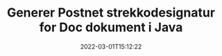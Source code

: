 ---
############################# Static ############################
layout: "auto-gen-signature"
date: 2022-03-01T15:12:22
draft: false
operation: Sign
signaturetype: Barcode
codetype: Postnet
fileformat: Doc
productName: Java
lang: no
productCode: java
otherformats: pdf doc docx docm dot dotm dotx odt ott rtf xls xlsx xlsm xlsb csv ods ots xltx xltm ppt pptx pps ppsx odp otp potx potm pptm ppsm png jpg bmp gif tiff svg webp wmf
breadcrumb: Put  Barcode signature on Doc for Java

############################# Head ############################
head_title: "eSign Doc-dokument med Postnet strekkode i Java"
head_description: "Opprett Postnet strekkodesignatur og legg den på Doc-dokumentet med Java ved å bruke et par linjer med kode. Bruk GroupDocs Document Signature API for å signere ulike filformater."

############################# Header ############################
title: "Generer Postnet strekkodesignatur for Doc dokument i Java"
description: "eSignér Doc-bedriftsdokumentene dine med Postnet strekkode. Generer strekkodesignatur raskt og enkelt med noen få linjer med kode for å sette opp signeringsalternativer."
bg_image: "https://cms.admin.containerize.com/templates/aspose/App_Themes/V3/images/bg/header1.png"
bg_overlay: false
button:
    enable: true

############################# SubMenu ############################
submenu:
    enable: true

    left:
        img_alt: "GroupDocs.Signature for Java"
        image: "https://cms.admin.containerize.com/templates/groupdocs/images/product-logos/90x90-noborder/groupdocs-signature-java.png"
        product: "GroupDocs.Signature"
        platform: "Java"



############################# About ############################
about:
    enable: true
    title: "Om GroupDocs.Signature for Java API for strekkodesignaturer."
    content: |
        [GroupDocs.Signature for Java](https://products.groupdocs.com/signature/java/) er et raskt og enkelt API for å administrere digitale dokumenter e-signering ved hjelp av strekkodetyper som UPCA, UPCE, EAN13, EAN14, Code39, Code39Extended, Code128, Codabar, Postnet, ISBN , ITF14 og mange andre. Kunder kan enkelt lage strekkoder som gir nødvendig tekst og legge dem på PDF, Microsoft Office Words-dokumenter, Microsoft Office Excel-arbeidsbøker, MS PowerPoint-presentasjoner, Adobe Photoshop-filer og ulike bildeformater. Strekkoder plassert i dokumenter kan oppdateres, søkes, bekreftes, slettes eller forhåndsvises enten. Dessuten støttes strekkodertilpasning.
    

############################# Steps ############################
steps:
    enable: true
    title_left: "Trinn for å signere Doc med Barcode i Java"
    content_left: |
        [GroupDocs.Signature for Java](https://products.groupdocs.com/signature/java/) gir mulighet til å signere Doc-dokumenter med Barcode-signaturer raskt og enkelt.
        
        * Opprett en forekomst av signaturklassen som gir Doc-fil som skal signere som bane eller minnestrøm
        * Instantiate SignOptions-klassen og angi alle etterspurte data.
        * Påkall Signature.Sign()-metoden ved å sende utdatafilen Doc eller minnestrøm

    title_right: " Systemkrav"
    content_right: |
        GroupDocs.Signature for Java støttes på alle større plattformer og operativsystemer. Før du utfører koden nedenfor, sørg for at du har følgende forutsetninger installert på systemet ditt.

        * Operativsystemer: Microsoft Windows, Linux, MacOS
        * Utviklingsmiljøer: NetBeans, Intellij IDEA, Eclipse, etc.
        * Java runtime: J2SE 6.0 and above
        * Få den siste GroupDocs.Signature for Java fra [Maven](https://repository.groupdocs.com/webapp/#/artifacts/browse/tree/General/repo/com/groupdocs/groupdocs-signature)
         
    code: |
        ```java    
                
        // Set up input Doc file
        String filePath = "input.doc";
        // Set up output file
        String outputFilePath = "output.doc";

        // Instantiate Signature for input file
        Signature signature = new Signature(filePath);

        // create barcode option with predefined barcode text
        BarcodeSignOptions options = new BarcodeSignOptions("John Smith");

        // setup Barcode encoding type
        options.setEncodeType(BarcodeTypes.Postnet);

        // set signature position
        options.setLeft(50);
        options.setTop(50);
        options.setWidth(200);
        options.setHeight(50);

        // sign Doc document
        SignResult result = signature.sign(outputFilePath, options);

        ```

############################# Demos ############################
demos:
    enable: true
    title: "Signering av Doc dokumenter med Barcode Live Demo"
    content: |
       Signer Doc-filen med forskjellige signaturer akkurat nå ved å gå til nettstedet [GroupDocs.Signature-appen](https://products.groupdocs.app/signature/family). Gratis online demo venter på deg.

        
############################# About Formats ############################
about_formats:
    enable: true
    format:
        # format loop
        - icon: "fas fa-barcode"
          title: "About Postnet Barcode"
          content: |
            POSTNET (Postal Numeric Encoding Technique) er en strekkodesymbolikk som brukes av United States Postal Service for å hjelpe til med å dirigere post.
          characterset: |
             Numeriske sifre (0-9).
          textcapacity: |
             Opptil 11 tegn.
          image: |
             iVBORw0KGgoAAAANSUhEUgAAACcAAAAjCAYAAAAXMhMjAAAAAXNSR0IArs4c6QAAAARnQU1BAACxjwv8YQUAAAAJcEhZcwAADsMAAA7DAcdvqGQAAACeSURBVFhH7c7BCkMxEELR/P9Pp1LoRrCXpi4Cbw5kIRKZtS82x52a407Ncae+HrfWer8Pyr+i/3NcQv/nuIT+z3EJ/X/Ocf9mlxuhsXZ2uREaa2eXG6Gxdna5ERprZ5cbobF2drkRGmtnlxuhsXZ2uREaa2eXG6Gxdna5ERprZ5cbobF2drkRGmtnlxuhsXZ2ubnAHHdqjjt18XF7vwDevzbHqsQWPwAAAABJRU5ErkJggg==

          link: ""

############################# More Formats ############################
more_formats:
    enable: true
    title: "Andre støttede Barcode-signaturer for Java"
    content: |
        "Du kan også signere Doc med andre signaturtyper. Vennligst se listen nedenfor."
    format: 
        
       
back_to_top:
    enable: true
---